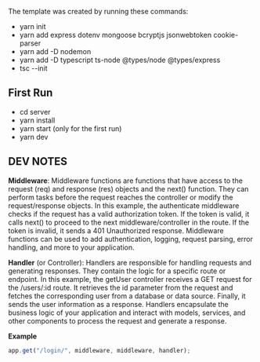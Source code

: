 The template was created by running these commands:

- yarn init
- yarn add express dotenv mongoose bcryptjs jsonwebtoken cookie-parser
- yarn add -D nodemon
- yarn add -D typescript ts-node @types/node @types/express
- tsc --init

## First Run

- cd server
- yarn install
- yarn start (only for the first run)
- yarn dev

## DEV NOTES

**Middleware**: Middleware functions are functions that have access to the request (req) and response (res) objects and the next() function. They can perform tasks before the request reaches the controller or modify the request/response objects. In this example, the authenticate middleware checks if the request has a valid authorization token. If the token is valid, it calls next() to proceed to the next middleware/controller in the route. If the token is invalid, it sends a 401 Unauthorized response. Middleware functions can be used to add authentication, logging, request parsing, error handling, and more to your application.

**Handler** (or Controller): Handlers are responsible for handling requests and generating responses. They contain the logic for a specific route or endpoint. In this example, the getUser controller receives a GET request for the /users/:id route. It retrieves the id parameter from the request and fetches the corresponding user from a database or data source. Finally, it sends the user information as a response. Handlers encapsulate the business logic of your application and interact with models, services, and other components to process the request and generate a response.

**Example**

```js
app.get("/login/", middleware, middleware, handler);
```
